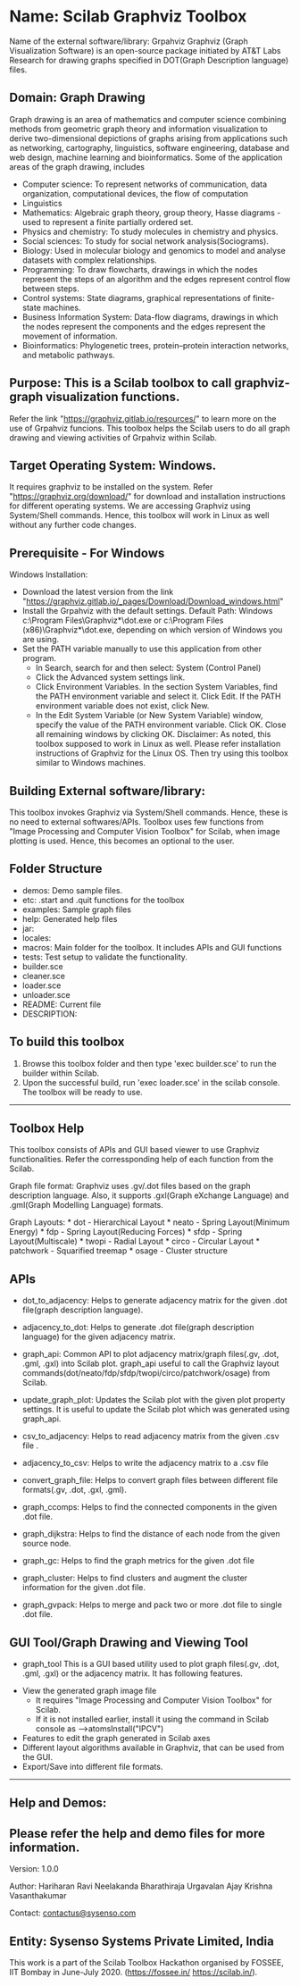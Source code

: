 # Name: Scilab Graphviz Toolbox

Name of the external software/library: Grpahviz 
Graphviz (Graph Visualization Software) is an open-source package initiated by AT&T Labs Research for drawing graphs specified in DOT(Graph Description language) files.

## Domain: Graph Drawing
Graph drawing is an area of mathematics and computer science combining methods from geometric graph theory and
information visualization to derive two-dimensional depictions of graphs arising from applications such as 
networking, cartography, linguistics, software engineering, database and web design, machine learning and bioinformatics.
Some of the application areas of the graph drawing, includes
 - Computer science: To represent networks of communication, data organization, computational devices, the flow of computation
 - Linguistics
 - Mathematics:  Algebraic graph theory, group theory, Hasse diagrams - used to represent a finite partially ordered set.
 - Physics and chemistry: To study molecules in chemistry and physics.
 - Social sciences: To study for social network analysis(Sociograms).
 - Biology:  Used in molecular biology and genomics to model and analyse datasets with complex relationships.
 - Programming: To draw flowcharts, drawings in which the nodes represent the steps of an algorithm and the edges represent control flow between steps.
 - Control systems: State diagrams, graphical representations of finite-state machines.
 - Business Information System: Data-flow diagrams, drawings in which the nodes represent the components and the edges represent the movement of information.
 - Bioinformatics: Phylogenetic trees, protein–protein interaction networks, and metabolic pathways.

## Purpose: This is a Scilab toolbox to call graphviz-graph visualization functions. 
Refer the link "https://graphviz.gitlab.io/resources/" to learn more on the use of Grpahviz funcions.
This toolbox helps the Scilab users to do all graph drawing and viewing activities of Grpahviz within Scilab.

## Target Operating System: Windows.
It requires graphviz to be installed on the system. Refer "https://graphviz.org/download/" for download and installation instructions for different operating systems.
We are accessing Graphviz using System/Shell commands. Hence, this toolbox will work in Linux as well without any further code changes.

## Prerequisite - For Windows
Windows Installation: 
- Download the latest version from the link "https://graphviz.gitlab.io/_pages/Download/Download_windows.html"
- Install the Grpahviz with the default settings.
Default Path: Windows
c:\Program Files\Graphviz*\dot.exe or c:\Program Files (x86)\Graphviz*\dot.exe, depending on which version of Windows you are using.
- Set the PATH variable manually to use this application from other program.
    * In Search, search for and then select: System (Control Panel)
    * Click the Advanced system settings link.
    * Click Environment Variables. In the section System Variables, find the PATH environment variable and select it. Click Edit. If the PATH environment variable does not exist, click New.
    * In the Edit System Variable (or New System Variable) window, specify the value of the PATH environment variable. Click OK. Close all remaining windows by clicking OK.
Disclaimer: As noted, this toolbox supposed to work in Linux as well. Please refer installation instructions of Graphviz for the Linux OS. Then try using this toolbox similar to Windows machines. 

## Building External software/library: 
This toolbox invokes Graphviz via System/Shell commands. Hence, these is no need to external softwares/APIs.
Toolbox uses few functions from "Image Processing and Computer Vision Toolbox" for Scilab, when image plotting is used. 
Hence, this becomes an optional to the user.

## Folder Structure
- demos: Demo sample files.
- etc: .start and .quit functions for the toolbox
- examples: Sample graph files
- help: Generated help files
- jar:
- locales:
- macros: Main folder for the toolbox. It includes APIs and GUI functions 
- tests: Test setup to validate the functionality.
- builder.sce
- cleaner.sce
- loader.sce
- unloader.sce
- README: Current file
- DESCRIPTION:

## To build this toolbox
1. Browse this toolbox folder and then type 'exec builder.sce' to run the builder within Scilab.
2. Upon the successful build, run 'exec loader.sce' in the scilab console. The toolbox will be ready to use.

-----------------------------------------------------------------------------------------------------------------
## Toolbox Help
This toolbox consists of APIs and GUI based viewer to use Graphviz functionalities. Refer the corressponding help of each function from the Scilab.

Graph file format:
Graphviz uses .gv/.dot files based on the graph description language. Also, it supports .gxl(Graph eXchange Language) and .gml(Graph Modelling Language) formats.

Graph Layouts:
	* dot - Hierarchical Layout
	* neato - Spring Layout(Minimum Energy)
	* fdp - Spring Layout(Reducing Forces)
	* sfdp - Spring Layout(Multiscale)
	* twopi - Radial Layout
	* circo - Circular Layout
	* patchwork - Squarified treemap
	* osage - Cluster structure

APIs
-----
* dot_to_adjacency: Helps to generate adjacency matrix for the given .dot file(graph description language).
 	
* adjacency_to_dot: Helps to generate .dot file(graph description language) for the given adjacency matrix.
  
* graph_api: Common API to plot adjacency matrix/graph files(.gv, .dot, .gml, .gxl) into Scilab plot. graph_api useful to call the Graphviz layout commands(dot/neato/fdp/sfdp/twopi/circo/patchwork/osage) from Scilab. 

* update_graph_plot: Updates the Scilab plot with the given plot property settings. It is useful to update the Scilab plot which was generated using graph_api.

* csv_to_adjacency: Helps to read adjacency matrix from the given .csv file .

* adjacency_to_csv: Helps to write the adjacency matrix to a .csv file 

* convert_graph_file: Helps to convert graph files between different file formats(.gv, .dot, .gxl, .gml).

* graph_ccomps: Helps to find the connected components in the given .dot file.

* graph_dijkstra: Helps to find the distance of each node from the given source node.

* graph_gc: Helps to find the graph metrics for the given .dot file

* graph_cluster: Helps to find clusters and augment the cluster information for the given .dot file.

* graph_gvpack: Helps to merge and pack two or more .dot file to single .dot file.

GUI Tool/Graph Drawing and Viewing Tool
----------------------------------------
* graph_tool
This is a GUI based utility used to plot graph files(.gv, .dot, .gml, .gxl) or the adjacency matrix. 
It has following features.
 - View the generated graph image file
	* It requires "Image Processing and Computer Vision Toolbox" for Scilab.
	* If it is not installed earlier, install it using the command in Scilab console as -->atomsInstall("IPCV") 
 - Features to edit the graph generated in Scilab axes
 - Different layout algorithms available in Graphviz, that can be used from the GUI.
 - Export/Save into different file formats.
-----------------------------------------------------------------------------------------------------------------
Help and Demos:
----------------
Please refer the help and demo files for more information.
-----------------------------------------------------------------------------------------------------------------
Version: 1.0.0

Author: Hariharan Ravi
	Neelakanda Bharathiraja Urgavalan
	Ajay Krishna Vasanthakumar

Contact: contactus@sysenso.com

Entity: Sysenso Systems Private Limited, India
-----------------------------------------------------------------------------------------------------------------
This work is a part of the Scilab Toolbox Hackathon organised by FOSSEE, IIT Bombay in June-July 2020. (https://fossee.in/ https://scilab.in/).
